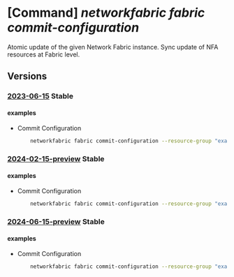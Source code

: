 # [Command] _networkfabric fabric commit-configuration_

Atomic update of the given Network Fabric instance. Sync update of NFA resources at Fabric level.

## Versions

### [2023-06-15](/Resources/mgmt-plane/L3N1YnNjcmlwdGlvbnMve30vcmVzb3VyY2Vncm91cHMve30vcHJvdmlkZXJzL21pY3Jvc29mdC5tYW5hZ2VkbmV0d29ya2ZhYnJpYy9uZXR3b3JrZmFicmljcy97fS9jb21taXRjb25maWd1cmF0aW9u/2023-06-15.xml) **Stable**

<!-- mgmt-plane /subscriptions/{}/resourcegroups/{}/providers/microsoft.managednetworkfabric/networkfabrics/{}/commitconfiguration 2023-06-15 -->

#### examples

- Commit Configuration
    ```bash
        networkfabric fabric commit-configuration --resource-group "example-rg" --resource-name "example-fabric"
    ```

### [2024-02-15-preview](/Resources/mgmt-plane/L3N1YnNjcmlwdGlvbnMve30vcmVzb3VyY2Vncm91cHMve30vcHJvdmlkZXJzL21pY3Jvc29mdC5tYW5hZ2VkbmV0d29ya2ZhYnJpYy9uZXR3b3JrZmFicmljcy97fS9jb21taXRjb25maWd1cmF0aW9u/2024-02-15-preview.xml) **Stable**

<!-- mgmt-plane /subscriptions/{}/resourcegroups/{}/providers/microsoft.managednetworkfabric/networkfabrics/{}/commitconfiguration 2024-02-15-preview -->

#### examples

- Commit Configuration
    ```bash
        networkfabric fabric commit-configuration --resource-group "example-rg" --resource-name "example-fabric"
    ```

### [2024-06-15-preview](/Resources/mgmt-plane/L3N1YnNjcmlwdGlvbnMve30vcmVzb3VyY2Vncm91cHMve30vcHJvdmlkZXJzL21pY3Jvc29mdC5tYW5hZ2VkbmV0d29ya2ZhYnJpYy9uZXR3b3JrZmFicmljcy97fS9jb21taXRjb25maWd1cmF0aW9u/2024-06-15-preview.xml) **Stable**

<!-- mgmt-plane /subscriptions/{}/resourcegroups/{}/providers/microsoft.managednetworkfabric/networkfabrics/{}/commitconfiguration 2024-06-15-preview -->

#### examples

- Commit Configuration
    ```bash
        networkfabric fabric commit-configuration --resource-group "example-rg" --resource-name "example-fabric"
    ```
